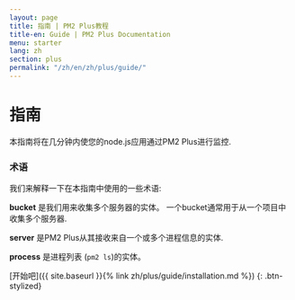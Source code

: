 ```yaml
---
layout: page
title: 指南 | PM2 Plus教程
title-en: Guide | PM2 Plus Documentation
menu: starter
lang: zh
section: plus
permalink: "/zh/en/zh/plus/guide/"
---
```


# 指南

本指南将在几分钟内使您的node.js应用通过PM2 Plus进行监控.

### 术语

我们来解释一下在本指南中使用的一些术语:

**bucket** 是我们用来收集多个服务器的实体。 一个bucket通常用于从一个项目中收集多个服务器.

**server** 是PM2 Plus从其接收来自一个或多个进程信息的实体.

**process** 是进程列表 (`pm2 ls`)的实体。

[开始吧]({{ site.baseurl }}{% link zh/plus/guide/installation.md %})
{: .btn-stylized}
